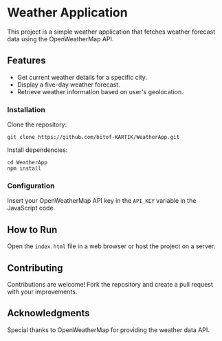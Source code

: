 <h1>Weather Application</h1>
    <p>This project is a simple weather application that fetches weather forecast data using the OpenWeatherMap API.</p>
    <h2>Features</h2>
    <ul>
        <li>Get current weather details for a specific city.</li>
        <li>Display a five-day weather forecast.</li>
        <li>Retrieve weather information based on user's geolocation.</li>
    </ul>
    <h3>Installation</h3>
    <p>Clone the repository:</p>
    <pre><code>git clone https://github.com/bitof-KARTIK/WeatherApp.git</code></pre>
    <p>Install dependencies:</p>
    <pre><code>cd WeatherApp
npm install</code></pre>
    <h3>Configuration</h3>
    <p>Insert your OpenWeatherMap API key in the <code>API_KEY</code> variable in the JavaScript code.</p>
    <h2>How to Run</h2>
    <p>Open the <code>index.html</code> file in a web browser or host the project on a server.</p>
    <h2>Contributing</h2>
    <p>Contributions are welcome! Fork the repository and create a pull request with your improvements.</p>
    <h2>Acknowledgments</h2>
    <p>Special thanks to OpenWeatherMap for providing the weather data API.</p>
